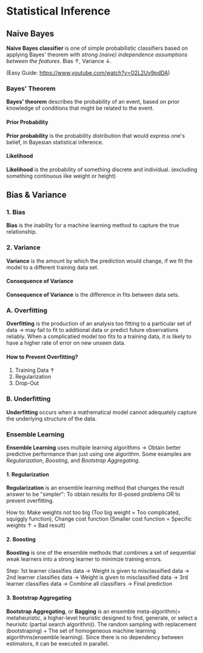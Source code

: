 # Statistical Inference
## Naive Bayes
**Naive Bayes classifier** is one of simple probabilistic classifiers based on applying Bayes' theorem with *strong (naive) independence assumptions between the features*. Bias ↑, Variance ↓.

(Easy Guide: https://www.youtube.com/watch?v=O2L2Uv9pdDA)

### Bayes' Theorem
**Bayes' theorem** describes the probability of an event, based on prior knowledge of conditions that might be related to the event.

#### Prior Probability
**Prior probability** is the probability distribution that would express one's belief, in Bayesian statistical inference.
#### Likelihood
**Likelihood** is the probability of something discrete and individual. (excluding something continuous like weight or height)

## Bias & Variance

### 1. Bias
**Bias** is the inability for a machine learning method to capture the true relationship.

### 2. Variance
**Variance** is the amount by which the prediction would change, if we fit the model to a different training data set.

#### Consequence of Variance
**Consequence of Variance** is the difference in fits between data sets.

### A. Overfitting
**Overfitting** is the production of an analysis too fitting to a particular set of data → may fail to fit to additional data or predict future observations reliably. When a complicatied model too fits to a training data, it is likely to have a higher rate of error on new unseen data.

#### How to Prevent Overfitting?
1. Training Data ↑
2. Regularization
3. Drop-Out

### B. Underfitting
**Underfitting** occurs when a mathematical model cannot adequately capture the underlying structure of the data.

### Ensemble Learning
**Ensemble Learning** uses multiple learning algorithms → Obtain better predictive performance than just using one algorithm. Some examples are *Regularization*, *Boosting*, and *Bootstrap Aggregating*.

#### 1. Regularization
**Regularization** is an ensemble learning method that changes the result answer to be "simpler": To obtain results for ill-posed problems OR to prevent overfitting.

How to: Make weights not too big (Too big weight = Too complicated, squiggly function), Change cost function (Smaller cost function = Specific weights ↑ = Bad result)
#### 2. Boosting
**Boosting** is one of the ensemble methods that combines a set of sequential weak learners into a strong learner to minimize training errors.

Step: 1st learner classifies data → Weight is given to misclassified data → 2nd learner classifies data → Weight is given to misclassified data → 3rd learner classifies data → Combine all classifiers → Final prediction
#### 3. Bootstrap Aggregating
**Bootstrap Aggregating**, or **Bagging** is an ensemble meta-algorithm(= metaheuristic, a higher-level heuristic designed to find, generate, or select a heurisitc (partial search algorithm)). The random sampling with replacement (bootstraping) + The set of homogeneous machine learning algorithms(ensemble learning). Since there is no dependency between estimators, it can be executed in parallel.
